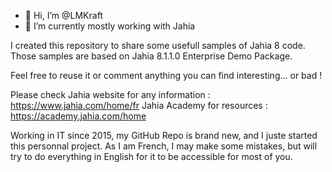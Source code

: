 - 👋 Hi, I’m @LMKraft
- 🌱 I’m currently mostly working with Jahia

I created this repository to share some usefull samples of Jahia 8 code.
Those samples are based on Jahia 8.1.1.0 Enterprise Demo Package.

Feel free to reuse it or comment anything you can find interesting... or bad !

Please check Jahia website for any information : https://www.jahia.com/home/fr
Jahia Academy for resources : https://academy.jahia.com/home

Working in IT since 2015, my GitHub Repo is brand new, and I juste started this personnal project.
As I am French, I may make some mistakes, but will try to do everything in English for it to be accessible for most of you.